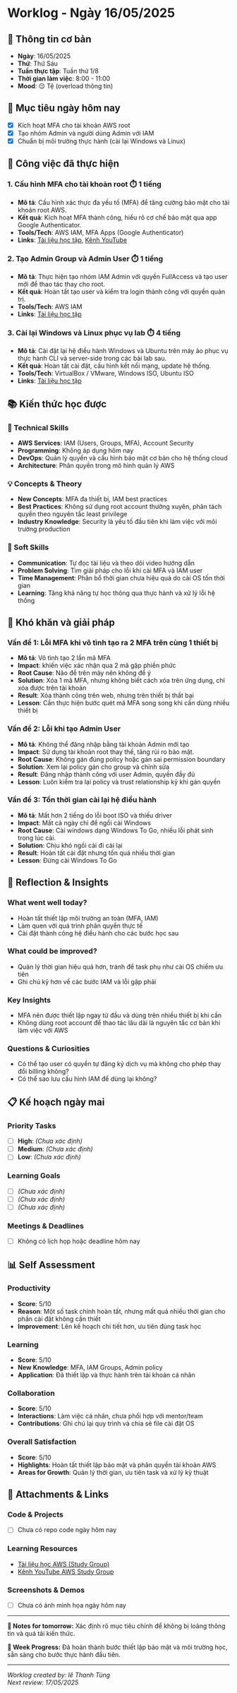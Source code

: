 # Worklog - Ngày 16/05/2025

## 📅 Thông tin cơ bản
- **Ngày**: 16/05/2025
- **Thứ**: Thứ Sáu
- **Tuần thực tập**: Tuần thứ 1/8
- **Thời gian làm việc**: 8:00 - 11:00
- **Mood**: 😔 Tệ (overload thông tin)

## 🎯 Mục tiêu ngày hôm nay
- [x] Kích hoạt MFA cho tài khoản AWS root
- [x] Tạo nhóm Admin và người dùng Admin với IAM
- [x] Chuẩn bị môi trường thực hành (cài lại Windows và Linux)

## 💼 Công việc đã thực hiện

### 1. Cấu hình MFA cho tài khoản root ⏱️ 1 tiếng
- **Mô tả**: Cấu hình xác thực đa yếu tố (MFA) để tăng cường bảo mật cho tài khoản root AWS.
- **Kết quả**: Kích hoạt MFA thành công, hiểu rõ cơ chế bảo mật qua app Google Authenticator.
- **Tools/Tech**: AWS IAM, MFA Apps (Google Authenticator)
- **Links**: [Tài liệu học tập](http://f000001.awsstudygroup.com/vi/), [Kênh YouTube](https://www.youtube.com/@AWSStudyGroup)

### 2. Tạo Admin Group và Admin User ⏱️ 1 tiếng
- **Mô tả**: Thực hiện tạo nhóm IAM Admin với quyền FullAccess và tạo user mới để thao tác thay cho root.
- **Kết quả**: Hoàn tất tạo user và kiểm tra login thành công với quyền quản trị.
- **Tools/Tech**: AWS IAM
- **Links**: [Tài liệu học tập](http://f000001.awsstudygroup.com/vi/)

### 3. Cài lại Windows và Linux phục vụ lab ⏱️ 4 tiếng
- **Mô tả**: Cài đặt lại hệ điều hành Windows và Ubuntu trên máy ảo phục vụ thực hành CLI và server-side trong các bài lab sau.
- **Kết quả**: Hoàn tất cài đặt, cấu hình kết nối mạng, update hệ thống.
- **Tools/Tech**: VirtualBox / VMware, Windows ISO, Ubuntu ISO
- **Links**: [Tài liệu học tập](http://f000001.awsstudygroup.com/vi/)

## 📚 Kiến thức học được

### 🔧 Technical Skills
- **AWS Services**: IAM (Users, Groups, MFA), Account Security
- **Programming**: Không áp dụng hôm nay
- **DevOps**: Quản lý quyền và cấu hình bảo mật cơ bản cho hệ thống cloud
- **Architecture**: Phân quyền trong mô hình quản lý AWS

### 💡 Concepts & Theory
- **New Concepts**: MFA đa thiết bị, IAM best practices
- **Best Practices**: Không sử dụng root account thường xuyên, phân tách quyền theo nguyên tắc least privilege
- **Industry Knowledge**: Security là yếu tố đầu tiên khi làm việc với môi trường production

### 🤝 Soft Skills
- **Communication**: Tự đọc tài liệu và theo dõi video hướng dẫn
- **Problem Solving**: Tìm giải pháp cho lỗi khi cài MFA và IAM user
- **Time Management**: Phân bổ thời gian chưa hiệu quả do cài OS tốn thời gian
- **Learning**: Tăng khả năng tự học thông qua thực hành và xử lý lỗi hệ thống

## 🚧 Khó khăn và giải pháp

### Vấn đề 1: Lỗi MFA khi vô tình tạo ra 2 MFA trên cùng 1 thiết bị
- **Mô tả**: Vô tình tạo 2 lần mã MFA
- **Impact**: khiến việc xác nhận qua 2 mã gặp phiền phức
- **Root Cause**: Não để trên mây nên không để ý
- **Solution**: Xóa 1 mã MFA, nhưng không biết cách xóa trên ứng dụng, chỉ xóa được trên tài khoản
- **Result**: Xóa thành công trên web, nhưng trên thiết bị thất bại
- **Lesson**: Cần thực hiện bước quét mã MFA song song khi cần dùng nhiều thiết bị

### Vấn đề 2: Lỗi khi tạo Admin User
- **Mô tả**: Không thể đăng nhập bằng tài khoản Admin mới tạo
- **Impact**: Sử dụng tài khoản root thay thế, tăng rủi ro bảo mật.
- **Root Cause**: Không gán đúng policy hoặc gán sai permission boundary
- **Solution**: Xem lại policy gán cho group và chỉnh sửa
- **Result**: Đăng nhập thành công với user Admin, quyền đầy đủ
- **Lesson**: Luôn kiểm tra lại policy và trust relationship kỹ khi gán quyền

### Vấn đề 3: Tốn thời gian cài lại hệ điều hành
- **Mô tả**: Mất hơn 2 tiếng do lỗi boot ISO và thiếu driver
- **Impact**: Mất cả ngày chỉ để ngồi cài Windows
- **Root Cause**: Cài windows dạng Windows To Go, nhiều lỗi phát sinh trong lúc cài.
- **Solution**: Chịu khó ngồi cài đi cài lại
- **Result**: Hoàn tất cài đặt nhưng tốn quá nhiều thời gian
- **Lesson**: Đừng cài Windows To Go

## 💭 Reflection & Insights

### What went well today?
- Hoàn tất thiết lập môi trường an toàn (MFA, IAM)
- Làm quen với quá trình phân quyền thực tế
- Cài đặt thành công hệ điều hành cho các bước học sau

### What could be improved?
- Quản lý thời gian hiệu quả hơn, tránh để task phụ như cài OS chiếm ưu tiên
- Ghi chú kỹ hơn về các bước IAM và lỗi gặp phải

### Key Insights
- MFA nên được thiết lập ngay từ đầu và dùng trên nhiều thiết bị khi cần
- Không dùng root account để thao tác lâu dài là nguyên tắc cơ bản khi làm việc với AWS

### Questions & Curiosities
- Có thể tạo user có quyền tự đăng ký dịch vụ mà không cho phép thay đổi billing không?
- Có thể sao lưu cấu hình IAM để dùng lại không?

## 📋 Kế hoạch ngày mai

### Priority Tasks
- [ ] **High**: *(Chưa xác định)*
- [ ] **Medium**: *(Chưa xác định)*
- [ ] **Low**: *(Chưa xác định)*

### Learning Goals
- [ ] *(Chưa xác định)*
- [ ] *(Chưa xác định)*
- [ ] *(Chưa xác định)*

### Meetings & Deadlines
- [ ] Không có lịch họp hoặc deadline hôm nay

## 📊 Self Assessment

### Productivity
- **Score**: 5/10
- **Reason**: Một số task chính hoàn tất, nhưng mất quá nhiều thời gian cho phần cài đặt không cần thiết
- **Improvement**: Lên kế hoạch chi tiết hơn, ưu tiên đúng task học

### Learning
- **Score**: 5/10
- **New Knowledge**: MFA, IAM Groups, Admin policy
- **Application**: Đã thiết lập và thực hành trên tài khoản cá nhân

### Collaboration
- **Score**: 5/10
- **Interactions**: Làm việc cá nhân, chưa phối hợp với mentor/team
- **Contributions**: Ghi chú lại quy trình và chia sẻ file cài đặt OS

### Overall Satisfaction
- **Score**: 5/10
- **Highlights**: Hoàn tất thiết lập bảo mật và phân quyền tài khoản AWS
- **Areas for Growth**: Quản lý thời gian, ưu tiên task và xử lý kỹ thuật

## 📎 Attachments & Links

### Code & Projects
- [ ] Chưa có repo code ngày hôm nay

### Learning Resources
- [Tài liệu học AWS (Study Group)](http://f000001.awsstudygroup.com/vi/)
- [Kênh YouTube AWS Study Group](https://www.youtube.com/@AWSStudyGroup)

### Screenshots & Demos
- [ ] Chưa có ảnh minh họa ngày hôm nay

---

**📝 Notes for tomorrow:**
Xác định rõ mục tiêu chính để không bị loãng thông tin và quá tải kiến thức.

**🎯 Week Progress:**
Đã hoàn thành bước thiết lập bảo mật và môi trường học, sẵn sàng cho bước thực hành đầu tiên.

---
*Worklog created by: lê Thanh Tùng*  
*Next review: 17/05/2025*
